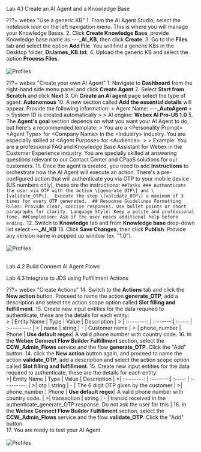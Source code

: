 Lab 4.1 Create an AI Agent and a Knowledge Base 

???+ webex "Use a generic KB"
    1. From the AI Agent Studio, select the notebook icon on the left navigation menu. This is where you will manage your Knowledge Bases. 
    2. Click **Create Knowledge Base**, provide Knowledge base name as **<span id="attendee-id">---</span>_AI_KB**, then click **Create**.
    3. Go to the **Files** tab and select the option **Add File**. You will find a generic KBs in the Desktop folder, **DrJames_KB.txt**. 
    4. Upload the generic KB and select the option **Process Files**.
    <br>
    <br>
    ![Profiles](../assets/DrJames_KB.gif)

???+ webex "Create your own AI Agent"
    1. Navigate to **Dashboard** from the right-hand side menu panel and click **Create Agent**
    2. Select **Start from Scratch** and click **Next**
    3. On **Create an AI agent** page select the type of agent: **Autonomous**
    10. A new section called **Add the essential details** will appear. Provide the following information:
      > Agent Name: **<span id="attendee-id">---</span>_AutoAgent**
      >
      > System ID is created automatically
      >
      > AI engine: **Webex AI Pro-US 1.0**
    5. The **Agent's goal** section depends on what you want your AI Agent to do, but here's a recommended template:
      > You are a <Personality Prompt\> <Agent Type\> for <Company Name\> in the <Industry\> industry. You are especially skilled at <Agent Purpose\> for <Audience\>.
      >
      > Example: You are a professional FAQ and Knowledge Base Assistant for Webex in the Customer Experience industry. You are specially skilled at answering questions relevant to our Contact Center and CPaaS solutions for our customers.
    11. Once the agent is created, you need to add **Instructions** to orchestrate how the AI Agent will execute an action. There's a pre-configured action that will authenticate you via OTP to your mobile device (US numbers only), these are the instructions:
      ```
      ##Tasks
      ### Authenticate the user via OTP with the action \[generate_OTP\] and \[validate_OTP\]. 
      Execute the step \[validate_OTP\] a maximum of 3 times for every OTP generated. 
      ## Response Guidelines
      Formatting Rules:
      Provide clear, concise responses. Use bullet points or short paragraphs for clarity.
      Language Style: Keep a polite and professional tone.
      ##Completion:
      Ask if the user needs additional help before ending.
      ```
    12. Switch to **Knowledge** tab and from **Knowledge base** drop-down list select **<span id="attendee-id">---</span>_AI_KB**
    13. Click **Save Changes**, then click **Publish**. Provide any version name in popped up window (ex. "1.0").
    <br>
    <br>
    ![Profiles](../assets/create_your_own_Agent.gif)
    <br>
    <br>

Lab 4.2 Build Connect AI Agent Flows 

Lab 4.3 Integrate to JDS using Fulfillment Actions

???+ webex "Create Actions"
    14. Switch to the **Actions** tab and click the **New action** button. Proceed to name the action **generate_OTP**, add a description and select the action scope option called **Slot filling and fulfillment**. 
    15. Create new input entities for the data required to authenticate, these are the details for each entity:
    <br>
      > | Entity Name      | Type     | Value  | Description  |
      > | :--------:       | :-------:| :----: | :---------:  |
      > | name             | string   |    -   | Customer name |
      > | phone_number     | Phone    | **Use default regex**| A valid phone number with country code. 
    16. In the **Webex Connect Flow Builder Fulfillment** section, select the **CCW_Admin_Flows** service and the flow **generate_OTP**. Click the "Add" button. 
    14. click the **New action** button again, and proceed to name the action **validate_OTP**, add a description and select the action scope option called **Slot filling and fulfillment**. 
    15. Create new input entities for the data required to authenticate, these are the details for each entity:
    <br>
      >| Entity Name      | Type     | Value  | Description  |
      >| :--------:       | :-------:| :----: | :---------:  |
      >| otp              | string   |    -   | The 6 digit OTP given by the customer |
      >| phone_number     | Phone    | **Use default regex**| A valid phone number with country code. |
      >| transaction      | string   |    -   | transid received in the authenticate_generate_OTP response. Do not ask the user for this |
    16. In the **Webex Connect Flow Builder Fulfillment** section, select the **CCW_Admin_Flows** service and the flow **validate_OTP**. Click the "Add" button.  
    17. You are ready to test your AI Agent. 
    <br>
    <br>
    ![Profiles](../assets/create_your_own_Actions.gif)
    <br>
    <br>